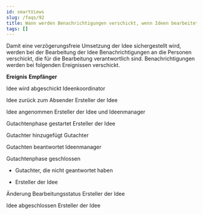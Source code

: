 ```yaml
---
id: smartViews
slug: /faqs/92
title: Wann werden Benachrichtigungen verschickt, wenn Ideen bearbeitet werden
tags: []
---
```

Damit eine verzögerungsfreie Umsetzung der Idee sichergestellt wird, werden bei der Bearbeitung der Idee Benachrichtigungen an die Personen verschickt, die für die Bearbeitung verantwortlich sind. Benachrichtigungen werden bei folgenden Ereignissen verschickt.




**Ereignis**
**Empfänger**


Idee wird abgeschickt
Ideenkoordinator


Idee zurück zum Absender
Ersteller der Idee


Idee angenommen
Ersteller der Idee und Ideenmanager


Gutachtenphase gestartet
Ersteller der Idee


Gutachter hinzugefügt
Gutachter


Gutachten beantwortet
Ideenmanager


Gutachtenphase geschlossen


*   Gutachter, die nicht geantwortet haben

*   Ersteller der Idee




Änderung Bearbeitungsstatus
Ersteller der Idee


Idee abgeschlossen
Ersteller der Idee


